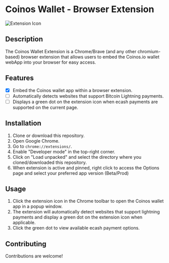 # Coinos Wallet - Browser Extension

![Extension Icon](https://coinos.io/favicon.svg)

## Description

The Coinos Wallet Extension is a Chrome/Brave (and any other chromium-based) browser extension that allows users to embed the Coinos.io wallet webApp into your browser for easy access.

## Features

- [x] Embed the Coinos wallet app within a browser extension.
- [ ] Automatically detects websites that support Bitcoin Lightning payments.
- [ ] Displays a green dot on the extension icon when ecash payments are supported on the current page.

## Installation

1. Clone or download this repository.
2. Open Google Chrome.
3. Go to `chrome://extensions/`.
4. Enable "Developer mode" in the top-right corner.
5. Click on "Load unpacked" and select the directory where you cloned/downloaded this repository.
6. When extension is active and pinned, right click to access the Options page and select your preferred app version (Beta/Prod)

## Usage

1. Click the extension icon in the Chrome toolbar to open the Coinos wallet app in a popup window.
2. The extension will automatically detect websites that support lightning payments and display a green dot on the extension icon when applicable.
3. Click the green dot to view available ecash payment options.

## Contributing

Contributions are welcome!
